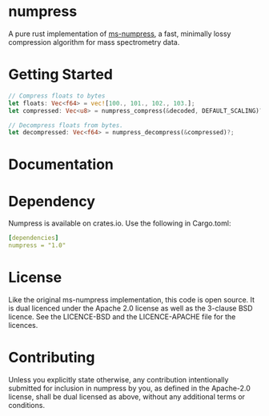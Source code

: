 numpress
========

A pure rust implementation of [ms-numpress](https://github.com/ms-numpress/ms-numpress), a fast, minimally lossy compression algorithm for mass spectrometry data.

# Getting Started

```rust
// Compress floats to bytes
let floats: Vec<f64> = vec![100., 101., 102., 103.];
let compressed: Vec<u8> = numpress_compress(&decoded, DEFAULT_SCALING)?;

// Decompress floats from bytes.
let decompressed: Vec<f64> = numpress_decompress(&compressed)?;
```

# Documentation

# Dependency

Numpress is available on crates.io. Use the following in Cargo.toml:

```yaml
[dependencies]
numpress = "1.0"
```

# License

Like the original ms-numpress implementation, this code is open source. It is dual licenced under the Apache 2.0 license as well as the 3-clause BSD licence. See the LICENCE-BSD and the LICENCE-APACHE file for the licences.

# Contributing

Unless you explicitly state otherwise, any contribution intentionally submitted for inclusion in numpress by you, as defined in the Apache-2.0 license, shall be dual licensed as above, without any additional terms or conditions.
